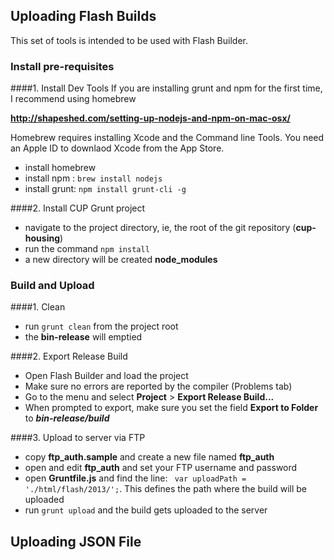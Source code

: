 ## Uploading Flash Builds
This set of tools is intended to be used with Flash Builder.

### Install pre-requisites
####1. Install Dev Tools
If you are installing grunt and npm for the first time, I recommend using homebrew

__http://shapeshed.com/setting-up-nodejs-and-npm-on-mac-osx/__

Homebrew requires installing Xcode and the Command line Tools. You need an Apple ID to downlaod Xcode from the App Store.

* install homebrew
* install npm : `brew install nodejs`
* install grunt: `npm install grunt-cli -g`

####2. Install CUP Grunt project
* navigate to the project directory, ie, the root of the git repository (__cup-housing__)
* run the command `npm install`
* a new directory will be created __node_modules__


### Build and Upload

####1. Clean
* run `grunt clean` from the project root
* the __bin-release__ will emptied

####2. Export Release Build
* Open Flash Builder and load the project
* Make sure no errors are reported by the compiler (Problems tab) 
* Go to the menu and select __Project__ > __Export Release Build...__ 
* When prompted to export, make sure you set the field **Export to Folder** to ___bin-release/build___

####3. Upload to server via FTP
* copy __ftp_auth.sample__ and create a new file named __ftp_auth__
* open and edit __ftp_auth__ and set your FTP username and password
* open __Gruntfile.js__ and find the line: ` var uploadPath = './html/flash/2013/';`. This defines the path where the build will be uploaded
* run `grunt upload` and the build gets uploaded to the server



## Uploading JSON File